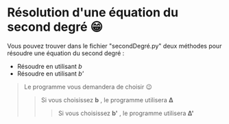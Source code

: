 # Résolution d'une équation du second degré 😁

Vous pouvez trouver dans le fichier "secondDegré.py" deux méthodes pour résoudre une équation du second degré :

  - Résoudre en utilisant *b*
  - Résoudre en utilisant *b'* 

> Le programme vous demandera de choisir 😉
>> Si vous choisissez **b** , le programme utilisera **Δ**
>>> Si vous choisissez **b'** , le programme utilisera **Δ'**
